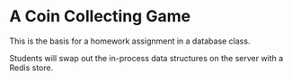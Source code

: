 # A Coin Collecting Game

This is the basis for a homework assignment in a database class.

Students will swap out the in-process data structures on the server with a Redis store.
